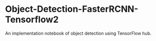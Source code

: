 # Object-Detection-FasterRCNN-Tensorflow2
An implementation notebook of object detection using TensorFlow hub.

